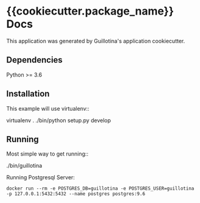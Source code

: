 {{cookiecutter.package_name}} Docs
==================================

This application was generated by Guillotina's application cookiecutter.

Dependencies
------------

Python >= 3.6


Installation
------------

This example will use virtualenv::

  virtualenv .
  ./bin/python setup.py develop


Running
-------

Most simple way to get running::

  ./bin/guillotina


Running Postgresql Server:

    docker run --rm -e POSTGRES_DB=guillotina -e POSTGRES_USER=guillotina -p 127.0.0.1:5432:5432 --name postgres postgres:9.6
